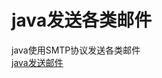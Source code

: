 # java发送各类邮件
java使用SMTP协议发送各类邮件<br>
<a href="https://www.myhgh.club/selectblogid.do?blogid=9">java发送邮件</a>
